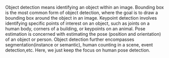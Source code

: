 Object detection means identifying an object within an image. 
Bounding box is the most common form of object detection, where the goal is to draw a bounding box around the object in an image.
Keypoint detection involves identifying specific points of interest on an object, such as joints on a human body, corners of a building, or keypoints on an animal.
Pose estimation is concerned with estimating the pose (position and orientation) of an object or person. 
Object detection further encompasses segmentation(instance or semantic), human counting in a scene, event detection,etc. 
Here, we just keep the focus on human pose detection. 
